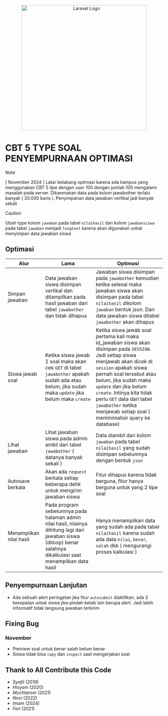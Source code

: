 <p align="center">
     <img src="https://cdn.icon-icons.com/icons2/928/PNG/512/optimization_icon-icons.com_72195.png" width="400" alt="Laravel Logo">
</p>

# CBT 5 TYPE SOAL PENYEMPURNAAN OPTIMASI
> [!NOTE]
> [ November 2024 ]
> Latar belakang optimasi karena ada kampus yang menggunakan CBT 5 tipe dengan user 100 dengan jumlah 100 mengalami masalah pada server.
> Dikarenakan data pada kolom jawabother terlalu banyak ( 20.000 baris ).
> Penyimpanan data jawaban vertikal jadi banyak sekali

> [!CAUTION]
> Ubah type kolom `jawaban` pada tabel `nilaihasil` dan kolom `jawabansiswa` pada tabel `jawaban` menjadi `longtext` karena akan digunakan untuk menyimpan data jawaban siswa 


## Optimasi
Alur | Lama | Optimasi |
---- | ---- | -------- |
Simpan jawaban| Data jawaban siswa disimpan vertikal dan ditampilkan pada hasil jawaban dari tabel `jawabother` dan tidak dihapus | Jawaban siswa disimpan pada `jawabother` kemudian ketika selesai maka jawaban siswa akan disimpan pada tabel `nilaihasil` dikolom `jawaban` bentuk json. Dan data jawaban siswa ditabel `jawabother` akan dihapus | 
Siswa jawab soal | Ketika siswa jawab 1 soal maka akan cek `GET` di tabel `jawabother` apakah sudah ada atau belum, jika sudah maka `update` jika belum maka `create` | Ketika siswa jawab soal pertama kali maka id_jawaban siswa akan disimpan pada `SESSION`. Jadi setiap siswa menjawab akan dicek di `session` apakah siswa pernah soal tersebut atau belum, jika sudah maka `update` dan jika belum `create`. Intinya kita tidak perlu `GET` data dari tabel `jawabother` ketika menjawab setiap soal ( meminimalisir query ke database) |
|Lihat jawaban| Lihat jawaban siswa pada admin ambil dari tabel `jawabother` ( datanya banyak sekali ) | Data diambil dari kolom `jawaban` pada tabel `nilaihasil` yang sudah disimpan sebelumnya dengan bentuk `json`|
Autosave berkala | Akan ada `request` berkala setiap beberapa detik untuk mengirim jawaban siswa | Fitur dihapus karena tidak berguna, fitur hanya berguna untuk yang 2 tipe soal |
Menampilkan nilai hasil | Pada program sebelumnya pada halaman admin nilai hasil, nilainya dihitung lagi dari jawaban siswa (diloop) benar salahnya dikalkulasi saat menampilkan data hasil | Hanya menampilkan data yang sudah ada pada tabel `nilaihasil` karena sudah ada data `nilai`, `benar`, `salah` dkk ( mengurangi proses kalkulasi )

## Penyempurnaan Lanjutan
- Ada sebuah alert peringatan jika fitur `autosubmit` diaktifkan, ada 3 kesepatan untuk siswa jika pindah ketab lain berupa alert. Jadi lebih informatif tidak langsung jawaban terkirim

## Fixing Bug
### November
- Preiview soal untuk benar salah belum benar
- Siswa tidak bisa `copy` dan `inspect` saat mengerjakan soal


## Thank to All Contribute this Code
- *Syafii* (2019)
- *Hisyam* (2020)
- *Muchtarom* (2021)
- *Novi* (2022)
- *Imam* (2024)
- *Feri* (2021)
